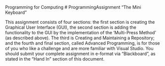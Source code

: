 Programming for Computing # ProgrammingAssignment
“The Mini Keyboard”

This assignment consists of four sections: the first section is creating the Graphical User Interface (GUI), the second section is adding the functionality to the GUI by the implementation of the ‘Multi-Press Method’ (as described above). The third is Creating and Maintaining a Repository; and the fourth and final section, called Advanced Programming, is for those of you who like a challenge and are more familiar with Visual Studio.  You should submit your complete assignment in e-format via “Blackboard”, as stated in the “Hand In” section of this document. 
